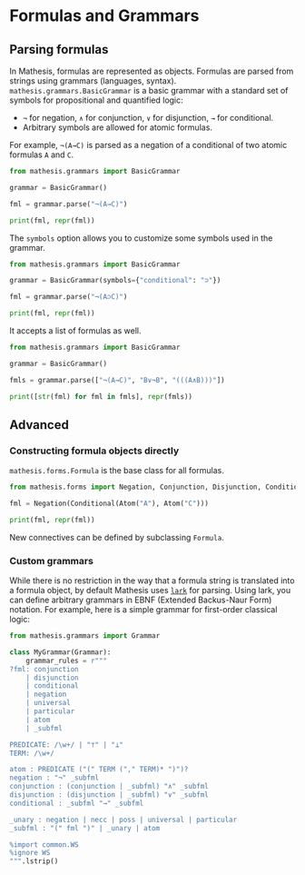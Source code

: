 # Formulas and Grammars

## Parsing formulas

In Mathesis, formulas are represented as objects.
Formulas are parsed from strings using grammars (languages, syntax).
`mathesis.grammars.BasicGrammar` is a basic grammar with a standard set of symbols for propositional and quantified logic:

- `¬` for negation, `∧` for conjunction, `∨` for disjunction, `→` for conditional.
- Arbitrary symbols are allowed for atomic formulas.

For example, `¬(A→C)` is parsed as a negation of a conditional of two atomic formulas `A` and `C`.

```python exec="1" result="text" source="above"
from mathesis.grammars import BasicGrammar

grammar = BasicGrammar()

fml = grammar.parse("¬(A→C)")

print(fml, repr(fml))
```

The `symbols` option allows you to customize some symbols used in the grammar.

```python exec="1" result="text" source="above"
from mathesis.grammars import BasicGrammar

grammar = BasicGrammar(symbols={"conditional": "⊃"})

fml = grammar.parse("¬(A⊃C)")

print(fml, repr(fml))
```

It accepts a list of formulas as well.

```python exec="1" result="text" source="above"
from mathesis.grammars import BasicGrammar

grammar = BasicGrammar()

fmls = grammar.parse(["¬(A→C)", "B∨¬B", "(((A∧B)))"])

print([str(fml) for fml in fmls], repr(fmls))
```

## Advanced

### Constructing formula objects directly

`mathesis.forms.Formula` is the base class for all formulas.

```python exec="1" result="text" source="above"
from mathesis.forms import Negation, Conjunction, Disjunction, Conditional, Atom

fml = Negation(Conditional(Atom("A"), Atom("C")))

print(fml, repr(fml))
```

New connectives can be defined by subclassing `Formula`.

### Custom grammars

While there is no restriction in the way that a formula string is translated into a formula object, by default Mathesis uses <a href="https://github.com/lark-parser/lark" target="_blank">`lark`</a> for parsing.
Using lark, you can define arbitrary grammars in EBNF (Extended Backus-Naur Form) notation.
For example, here is a simple grammar for first-order classical logic:

```python
from mathesis.grammars import Grammar

class MyGrammar(Grammar):
    grammar_rules = r"""
?fml: conjunction
    | disjunction
    | conditional
    | negation
    | universal
    | particular
    | atom
    | _subfml

PREDICATE: /\w+/ | "⊤" | "⊥"
TERM: /\w+/

atom : PREDICATE ("(" TERM ("," TERM)* ")")?
negation : "¬" _subfml
conjunction : (conjunction | _subfml) "∧" _subfml
disjunction : (disjunction | _subfml) "∨" _subfml
conditional : _subfml "→" _subfml

_unary : negation | necc | poss | universal | particular
_subfml : "(" fml ")" | _unary | atom

%import common.WS
%ignore WS
""".lstrip()
```
